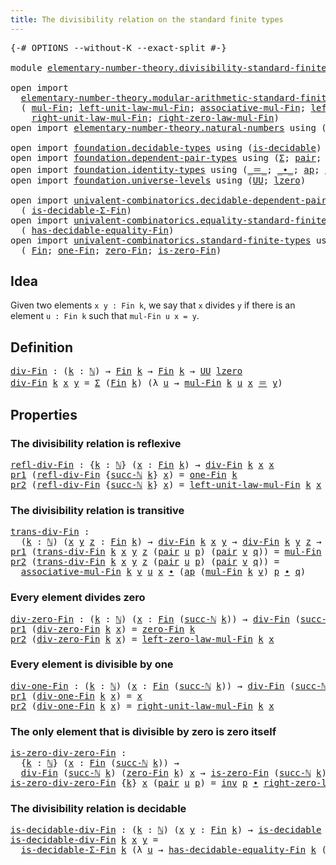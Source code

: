 ```yaml
---
title: The divisibility relation on the standard finite types
---
```


<pre class="Agda"><a id="80" class="Symbol">{-#</a> <a id="84" class="Keyword">OPTIONS</a> <a id="92" class="Pragma">--without-K</a> <a id="104" class="Pragma">--exact-split</a> <a id="118" class="Symbol">#-}</a>

<a id="123" class="Keyword">module</a> <a id="130" href="elementary-number-theory.divisibility-standard-finite-types.html" class="Module">elementary-number-theory.divisibility-standard-finite-types</a> <a id="190" class="Keyword">where</a>

<a id="197" class="Keyword">open</a> <a id="202" class="Keyword">import</a>
  <a id="211" href="elementary-number-theory.modular-arithmetic-standard-finite-types.html" class="Module">elementary-number-theory.modular-arithmetic-standard-finite-types</a> <a id="277" class="Keyword">using</a>
  <a id="285" class="Symbol">(</a> <a id="287" href="elementary-number-theory.modular-arithmetic-standard-finite-types.html#15234" class="Function">mul-Fin</a><a id="294" class="Symbol">;</a> <a id="296" href="elementary-number-theory.modular-arithmetic-standard-finite-types.html#18007" class="Function">left-unit-law-mul-Fin</a><a id="317" class="Symbol">;</a> <a id="319" href="elementary-number-theory.modular-arithmetic-standard-finite-types.html#15887" class="Function">associative-mul-Fin</a><a id="338" class="Symbol">;</a> <a id="340" href="elementary-number-theory.modular-arithmetic-standard-finite-types.html#18825" class="Function">left-zero-law-mul-Fin</a><a id="361" class="Symbol">;</a>
    <a id="367" href="elementary-number-theory.modular-arithmetic-standard-finite-types.html#18617" class="Function">right-unit-law-mul-Fin</a><a id="389" class="Symbol">;</a> <a id="391" href="elementary-number-theory.modular-arithmetic-standard-finite-types.html#19407" class="Function">right-zero-law-mul-Fin</a><a id="413" class="Symbol">)</a>
<a id="415" class="Keyword">open</a> <a id="420" class="Keyword">import</a> <a id="427" href="elementary-number-theory.natural-numbers.html" class="Module">elementary-number-theory.natural-numbers</a> <a id="468" class="Keyword">using</a> <a id="474" class="Symbol">(</a><a id="475" href="elementary-number-theory.natural-numbers.html#1530" class="Datatype">ℕ</a><a id="476" class="Symbol">;</a> <a id="478" href="elementary-number-theory.natural-numbers.html#1551" class="InductiveConstructor">zero-ℕ</a><a id="484" class="Symbol">;</a> <a id="486" href="elementary-number-theory.natural-numbers.html#1564" class="InductiveConstructor">succ-ℕ</a><a id="492" class="Symbol">)</a>

<a id="495" class="Keyword">open</a> <a id="500" class="Keyword">import</a> <a id="507" href="foundation.decidable-types.html" class="Module">foundation.decidable-types</a> <a id="534" class="Keyword">using</a> <a id="540" class="Symbol">(</a><a id="541" href="foundation.decidable-types.html#1918" class="Function">is-decidable</a><a id="553" class="Symbol">)</a>
<a id="555" class="Keyword">open</a> <a id="560" class="Keyword">import</a> <a id="567" href="foundation.dependent-pair-types.html" class="Module">foundation.dependent-pair-types</a> <a id="599" class="Keyword">using</a> <a id="605" class="Symbol">(</a><a id="606" href="foundation-core.dependent-pair-types.html#515" class="Record">Σ</a><a id="607" class="Symbol">;</a> <a id="609" href="foundation-core.dependent-pair-types.html#588" class="InductiveConstructor">pair</a><a id="613" class="Symbol">;</a> <a id="615" href="foundation-core.dependent-pair-types.html#605" class="Field">pr1</a><a id="618" class="Symbol">;</a> <a id="620" href="foundation-core.dependent-pair-types.html#617" class="Field">pr2</a><a id="623" class="Symbol">)</a>
<a id="625" class="Keyword">open</a> <a id="630" class="Keyword">import</a> <a id="637" href="foundation.identity-types.html" class="Module">foundation.identity-types</a> <a id="663" class="Keyword">using</a> <a id="669" class="Symbol">(</a><a id="670" href="foundation-core.identity-types.html#1865" class="Function Operator">_＝_</a><a id="673" class="Symbol">;</a> <a id="675" href="foundation-core.identity-types.html#2425" class="Function Operator">_∙_</a><a id="678" class="Symbol">;</a> <a id="680" href="foundation-core.identity-types.html#4003" class="Function">ap</a><a id="682" class="Symbol">;</a> <a id="684" href="foundation-core.identity-types.html#2729" class="Function">inv</a><a id="687" class="Symbol">)</a>
<a id="689" class="Keyword">open</a> <a id="694" class="Keyword">import</a> <a id="701" href="foundation.universe-levels.html" class="Module">foundation.universe-levels</a> <a id="728" class="Keyword">using</a> <a id="734" class="Symbol">(</a><a id="735" href="foundation-core.universe-levels.html#235" class="Primitive">UU</a><a id="737" class="Symbol">;</a> <a id="739" href="Agda.Primitive.html#764" class="Primitive">lzero</a><a id="744" class="Symbol">)</a>

<a id="747" class="Keyword">open</a> <a id="752" class="Keyword">import</a> <a id="759" href="univalent-combinatorics.decidable-dependent-pair-types.html" class="Module">univalent-combinatorics.decidable-dependent-pair-types</a> <a id="814" class="Keyword">using</a>
  <a id="822" class="Symbol">(</a> <a id="824" href="univalent-combinatorics.decidable-dependent-pair-types.html#1323" class="Function">is-decidable-Σ-Fin</a><a id="842" class="Symbol">)</a>
<a id="844" class="Keyword">open</a> <a id="849" class="Keyword">import</a> <a id="856" href="univalent-combinatorics.equality-standard-finite-types.html" class="Module">univalent-combinatorics.equality-standard-finite-types</a> <a id="911" class="Keyword">using</a>
  <a id="919" class="Symbol">(</a> <a id="921" href="univalent-combinatorics.equality-standard-finite-types.html#2988" class="Function">has-decidable-equality-Fin</a><a id="947" class="Symbol">)</a>
<a id="949" class="Keyword">open</a> <a id="954" class="Keyword">import</a> <a id="961" href="univalent-combinatorics.standard-finite-types.html" class="Module">univalent-combinatorics.standard-finite-types</a> <a id="1007" class="Keyword">using</a>
  <a id="1015" class="Symbol">(</a> <a id="1017" href="univalent-combinatorics.standard-finite-types.html#2396" class="Function">Fin</a><a id="1020" class="Symbol">;</a> <a id="1022" href="univalent-combinatorics.standard-finite-types.html#8193" class="Function">one-Fin</a><a id="1029" class="Symbol">;</a> <a id="1031" href="univalent-combinatorics.standard-finite-types.html#6795" class="Function">zero-Fin</a><a id="1039" class="Symbol">;</a> <a id="1041" href="univalent-combinatorics.standard-finite-types.html#6898" class="Function">is-zero-Fin</a><a id="1052" class="Symbol">)</a>
</pre>
## Idea

Given two elements `x y : Fin k`, we say that `x` divides `y` if there is an element `u : Fin k` such that `mul-Fin u x = y`.

## Definition

<pre class="Agda"><a id="div-Fin"></a><a id="1218" href="elementary-number-theory.divisibility-standard-finite-types.html#1218" class="Function">div-Fin</a> <a id="1226" class="Symbol">:</a> <a id="1228" class="Symbol">(</a><a id="1229" href="elementary-number-theory.divisibility-standard-finite-types.html#1229" class="Bound">k</a> <a id="1231" class="Symbol">:</a> <a id="1233" href="elementary-number-theory.natural-numbers.html#1530" class="Datatype">ℕ</a><a id="1234" class="Symbol">)</a> <a id="1236" class="Symbol">→</a> <a id="1238" href="univalent-combinatorics.standard-finite-types.html#2396" class="Function">Fin</a> <a id="1242" href="elementary-number-theory.divisibility-standard-finite-types.html#1229" class="Bound">k</a> <a id="1244" class="Symbol">→</a> <a id="1246" href="univalent-combinatorics.standard-finite-types.html#2396" class="Function">Fin</a> <a id="1250" href="elementary-number-theory.divisibility-standard-finite-types.html#1229" class="Bound">k</a> <a id="1252" class="Symbol">→</a> <a id="1254" href="foundation-core.universe-levels.html#235" class="Primitive">UU</a> <a id="1257" href="Agda.Primitive.html#764" class="Primitive">lzero</a>
<a id="1263" href="elementary-number-theory.divisibility-standard-finite-types.html#1218" class="Function">div-Fin</a> <a id="1271" href="elementary-number-theory.divisibility-standard-finite-types.html#1271" class="Bound">k</a> <a id="1273" href="elementary-number-theory.divisibility-standard-finite-types.html#1273" class="Bound">x</a> <a id="1275" href="elementary-number-theory.divisibility-standard-finite-types.html#1275" class="Bound">y</a> <a id="1277" class="Symbol">=</a> <a id="1279" href="foundation-core.dependent-pair-types.html#515" class="Record">Σ</a> <a id="1281" class="Symbol">(</a><a id="1282" href="univalent-combinatorics.standard-finite-types.html#2396" class="Function">Fin</a> <a id="1286" href="elementary-number-theory.divisibility-standard-finite-types.html#1271" class="Bound">k</a><a id="1287" class="Symbol">)</a> <a id="1289" class="Symbol">(λ</a> <a id="1292" href="elementary-number-theory.divisibility-standard-finite-types.html#1292" class="Bound">u</a> <a id="1294" class="Symbol">→</a> <a id="1296" href="elementary-number-theory.modular-arithmetic-standard-finite-types.html#15234" class="Function">mul-Fin</a> <a id="1304" href="elementary-number-theory.divisibility-standard-finite-types.html#1271" class="Bound">k</a> <a id="1306" href="elementary-number-theory.divisibility-standard-finite-types.html#1292" class="Bound">u</a> <a id="1308" href="elementary-number-theory.divisibility-standard-finite-types.html#1273" class="Bound">x</a> <a id="1310" href="foundation-core.identity-types.html#1865" class="Function Operator">＝</a> <a id="1312" href="elementary-number-theory.divisibility-standard-finite-types.html#1275" class="Bound">y</a><a id="1313" class="Symbol">)</a>
</pre>
## Properties

### The divisibility relation is reflexive

<pre class="Agda"><a id="refl-div-Fin"></a><a id="1387" href="elementary-number-theory.divisibility-standard-finite-types.html#1387" class="Function">refl-div-Fin</a> <a id="1400" class="Symbol">:</a> <a id="1402" class="Symbol">{</a><a id="1403" href="elementary-number-theory.divisibility-standard-finite-types.html#1403" class="Bound">k</a> <a id="1405" class="Symbol">:</a> <a id="1407" href="elementary-number-theory.natural-numbers.html#1530" class="Datatype">ℕ</a><a id="1408" class="Symbol">}</a> <a id="1410" class="Symbol">(</a><a id="1411" href="elementary-number-theory.divisibility-standard-finite-types.html#1411" class="Bound">x</a> <a id="1413" class="Symbol">:</a> <a id="1415" href="univalent-combinatorics.standard-finite-types.html#2396" class="Function">Fin</a> <a id="1419" href="elementary-number-theory.divisibility-standard-finite-types.html#1403" class="Bound">k</a><a id="1420" class="Symbol">)</a> <a id="1422" class="Symbol">→</a> <a id="1424" href="elementary-number-theory.divisibility-standard-finite-types.html#1218" class="Function">div-Fin</a> <a id="1432" href="elementary-number-theory.divisibility-standard-finite-types.html#1403" class="Bound">k</a> <a id="1434" href="elementary-number-theory.divisibility-standard-finite-types.html#1411" class="Bound">x</a> <a id="1436" href="elementary-number-theory.divisibility-standard-finite-types.html#1411" class="Bound">x</a>
<a id="1438" href="foundation-core.dependent-pair-types.html#605" class="Field">pr1</a> <a id="1442" class="Symbol">(</a><a id="1443" href="elementary-number-theory.divisibility-standard-finite-types.html#1387" class="Function">refl-div-Fin</a> <a id="1456" class="Symbol">{</a><a id="1457" href="elementary-number-theory.natural-numbers.html#1564" class="InductiveConstructor">succ-ℕ</a> <a id="1464" href="elementary-number-theory.divisibility-standard-finite-types.html#1464" class="Bound">k</a><a id="1465" class="Symbol">}</a> <a id="1467" href="elementary-number-theory.divisibility-standard-finite-types.html#1467" class="Bound">x</a><a id="1468" class="Symbol">)</a> <a id="1470" class="Symbol">=</a> <a id="1472" href="univalent-combinatorics.standard-finite-types.html#8193" class="Function">one-Fin</a> <a id="1480" href="elementary-number-theory.divisibility-standard-finite-types.html#1464" class="Bound">k</a>
<a id="1482" href="foundation-core.dependent-pair-types.html#617" class="Field">pr2</a> <a id="1486" class="Symbol">(</a><a id="1487" href="elementary-number-theory.divisibility-standard-finite-types.html#1387" class="Function">refl-div-Fin</a> <a id="1500" class="Symbol">{</a><a id="1501" href="elementary-number-theory.natural-numbers.html#1564" class="InductiveConstructor">succ-ℕ</a> <a id="1508" href="elementary-number-theory.divisibility-standard-finite-types.html#1508" class="Bound">k</a><a id="1509" class="Symbol">}</a> <a id="1511" href="elementary-number-theory.divisibility-standard-finite-types.html#1511" class="Bound">x</a><a id="1512" class="Symbol">)</a> <a id="1514" class="Symbol">=</a> <a id="1516" href="elementary-number-theory.modular-arithmetic-standard-finite-types.html#18007" class="Function">left-unit-law-mul-Fin</a> <a id="1538" href="elementary-number-theory.divisibility-standard-finite-types.html#1508" class="Bound">k</a> <a id="1540" href="elementary-number-theory.divisibility-standard-finite-types.html#1511" class="Bound">x</a>
</pre>
### The divisibility relation is transitive

<pre class="Agda"><a id="trans-div-Fin"></a><a id="1600" href="elementary-number-theory.divisibility-standard-finite-types.html#1600" class="Function">trans-div-Fin</a> <a id="1614" class="Symbol">:</a>
  <a id="1618" class="Symbol">(</a><a id="1619" href="elementary-number-theory.divisibility-standard-finite-types.html#1619" class="Bound">k</a> <a id="1621" class="Symbol">:</a> <a id="1623" href="elementary-number-theory.natural-numbers.html#1530" class="Datatype">ℕ</a><a id="1624" class="Symbol">)</a> <a id="1626" class="Symbol">(</a><a id="1627" href="elementary-number-theory.divisibility-standard-finite-types.html#1627" class="Bound">x</a> <a id="1629" href="elementary-number-theory.divisibility-standard-finite-types.html#1629" class="Bound">y</a> <a id="1631" href="elementary-number-theory.divisibility-standard-finite-types.html#1631" class="Bound">z</a> <a id="1633" class="Symbol">:</a> <a id="1635" href="univalent-combinatorics.standard-finite-types.html#2396" class="Function">Fin</a> <a id="1639" href="elementary-number-theory.divisibility-standard-finite-types.html#1619" class="Bound">k</a><a id="1640" class="Symbol">)</a> <a id="1642" class="Symbol">→</a> <a id="1644" href="elementary-number-theory.divisibility-standard-finite-types.html#1218" class="Function">div-Fin</a> <a id="1652" href="elementary-number-theory.divisibility-standard-finite-types.html#1619" class="Bound">k</a> <a id="1654" href="elementary-number-theory.divisibility-standard-finite-types.html#1627" class="Bound">x</a> <a id="1656" href="elementary-number-theory.divisibility-standard-finite-types.html#1629" class="Bound">y</a> <a id="1658" class="Symbol">→</a> <a id="1660" href="elementary-number-theory.divisibility-standard-finite-types.html#1218" class="Function">div-Fin</a> <a id="1668" href="elementary-number-theory.divisibility-standard-finite-types.html#1619" class="Bound">k</a> <a id="1670" href="elementary-number-theory.divisibility-standard-finite-types.html#1629" class="Bound">y</a> <a id="1672" href="elementary-number-theory.divisibility-standard-finite-types.html#1631" class="Bound">z</a> <a id="1674" class="Symbol">→</a> <a id="1676" href="elementary-number-theory.divisibility-standard-finite-types.html#1218" class="Function">div-Fin</a> <a id="1684" href="elementary-number-theory.divisibility-standard-finite-types.html#1619" class="Bound">k</a> <a id="1686" href="elementary-number-theory.divisibility-standard-finite-types.html#1627" class="Bound">x</a> <a id="1688" href="elementary-number-theory.divisibility-standard-finite-types.html#1631" class="Bound">z</a>
<a id="1690" href="foundation-core.dependent-pair-types.html#605" class="Field">pr1</a> <a id="1694" class="Symbol">(</a><a id="1695" href="elementary-number-theory.divisibility-standard-finite-types.html#1600" class="Function">trans-div-Fin</a> <a id="1709" href="elementary-number-theory.divisibility-standard-finite-types.html#1709" class="Bound">k</a> <a id="1711" href="elementary-number-theory.divisibility-standard-finite-types.html#1711" class="Bound">x</a> <a id="1713" href="elementary-number-theory.divisibility-standard-finite-types.html#1713" class="Bound">y</a> <a id="1715" href="elementary-number-theory.divisibility-standard-finite-types.html#1715" class="Bound">z</a> <a id="1717" class="Symbol">(</a><a id="1718" href="foundation-core.dependent-pair-types.html#588" class="InductiveConstructor">pair</a> <a id="1723" href="elementary-number-theory.divisibility-standard-finite-types.html#1723" class="Bound">u</a> <a id="1725" href="elementary-number-theory.divisibility-standard-finite-types.html#1725" class="Bound">p</a><a id="1726" class="Symbol">)</a> <a id="1728" class="Symbol">(</a><a id="1729" href="foundation-core.dependent-pair-types.html#588" class="InductiveConstructor">pair</a> <a id="1734" href="elementary-number-theory.divisibility-standard-finite-types.html#1734" class="Bound">v</a> <a id="1736" href="elementary-number-theory.divisibility-standard-finite-types.html#1736" class="Bound">q</a><a id="1737" class="Symbol">))</a> <a id="1740" class="Symbol">=</a> <a id="1742" href="elementary-number-theory.modular-arithmetic-standard-finite-types.html#15234" class="Function">mul-Fin</a> <a id="1750" href="elementary-number-theory.divisibility-standard-finite-types.html#1709" class="Bound">k</a> <a id="1752" href="elementary-number-theory.divisibility-standard-finite-types.html#1734" class="Bound">v</a> <a id="1754" href="elementary-number-theory.divisibility-standard-finite-types.html#1723" class="Bound">u</a>
<a id="1756" href="foundation-core.dependent-pair-types.html#617" class="Field">pr2</a> <a id="1760" class="Symbol">(</a><a id="1761" href="elementary-number-theory.divisibility-standard-finite-types.html#1600" class="Function">trans-div-Fin</a> <a id="1775" href="elementary-number-theory.divisibility-standard-finite-types.html#1775" class="Bound">k</a> <a id="1777" href="elementary-number-theory.divisibility-standard-finite-types.html#1777" class="Bound">x</a> <a id="1779" href="elementary-number-theory.divisibility-standard-finite-types.html#1779" class="Bound">y</a> <a id="1781" href="elementary-number-theory.divisibility-standard-finite-types.html#1781" class="Bound">z</a> <a id="1783" class="Symbol">(</a><a id="1784" href="foundation-core.dependent-pair-types.html#588" class="InductiveConstructor">pair</a> <a id="1789" href="elementary-number-theory.divisibility-standard-finite-types.html#1789" class="Bound">u</a> <a id="1791" href="elementary-number-theory.divisibility-standard-finite-types.html#1791" class="Bound">p</a><a id="1792" class="Symbol">)</a> <a id="1794" class="Symbol">(</a><a id="1795" href="foundation-core.dependent-pair-types.html#588" class="InductiveConstructor">pair</a> <a id="1800" href="elementary-number-theory.divisibility-standard-finite-types.html#1800" class="Bound">v</a> <a id="1802" href="elementary-number-theory.divisibility-standard-finite-types.html#1802" class="Bound">q</a><a id="1803" class="Symbol">))</a> <a id="1806" class="Symbol">=</a>
  <a id="1810" href="elementary-number-theory.modular-arithmetic-standard-finite-types.html#15887" class="Function">associative-mul-Fin</a> <a id="1830" href="elementary-number-theory.divisibility-standard-finite-types.html#1775" class="Bound">k</a> <a id="1832" href="elementary-number-theory.divisibility-standard-finite-types.html#1800" class="Bound">v</a> <a id="1834" href="elementary-number-theory.divisibility-standard-finite-types.html#1789" class="Bound">u</a> <a id="1836" href="elementary-number-theory.divisibility-standard-finite-types.html#1777" class="Bound">x</a> <a id="1838" href="foundation-core.identity-types.html#2425" class="Function Operator">∙</a> <a id="1840" class="Symbol">(</a><a id="1841" href="foundation-core.identity-types.html#4003" class="Function">ap</a> <a id="1844" class="Symbol">(</a><a id="1845" href="elementary-number-theory.modular-arithmetic-standard-finite-types.html#15234" class="Function">mul-Fin</a> <a id="1853" href="elementary-number-theory.divisibility-standard-finite-types.html#1775" class="Bound">k</a> <a id="1855" href="elementary-number-theory.divisibility-standard-finite-types.html#1800" class="Bound">v</a><a id="1856" class="Symbol">)</a> <a id="1858" href="elementary-number-theory.divisibility-standard-finite-types.html#1791" class="Bound">p</a> <a id="1860" href="foundation-core.identity-types.html#2425" class="Function Operator">∙</a> <a id="1862" href="elementary-number-theory.divisibility-standard-finite-types.html#1802" class="Bound">q</a><a id="1863" class="Symbol">)</a>
</pre>
### Every element divides zero

<pre class="Agda"><a id="div-zero-Fin"></a><a id="1910" href="elementary-number-theory.divisibility-standard-finite-types.html#1910" class="Function">div-zero-Fin</a> <a id="1923" class="Symbol">:</a> <a id="1925" class="Symbol">(</a><a id="1926" href="elementary-number-theory.divisibility-standard-finite-types.html#1926" class="Bound">k</a> <a id="1928" class="Symbol">:</a> <a id="1930" href="elementary-number-theory.natural-numbers.html#1530" class="Datatype">ℕ</a><a id="1931" class="Symbol">)</a> <a id="1933" class="Symbol">(</a><a id="1934" href="elementary-number-theory.divisibility-standard-finite-types.html#1934" class="Bound">x</a> <a id="1936" class="Symbol">:</a> <a id="1938" href="univalent-combinatorics.standard-finite-types.html#2396" class="Function">Fin</a> <a id="1942" class="Symbol">(</a><a id="1943" href="elementary-number-theory.natural-numbers.html#1564" class="InductiveConstructor">succ-ℕ</a> <a id="1950" href="elementary-number-theory.divisibility-standard-finite-types.html#1926" class="Bound">k</a><a id="1951" class="Symbol">))</a> <a id="1954" class="Symbol">→</a> <a id="1956" href="elementary-number-theory.divisibility-standard-finite-types.html#1218" class="Function">div-Fin</a> <a id="1964" class="Symbol">(</a><a id="1965" href="elementary-number-theory.natural-numbers.html#1564" class="InductiveConstructor">succ-ℕ</a> <a id="1972" href="elementary-number-theory.divisibility-standard-finite-types.html#1926" class="Bound">k</a><a id="1973" class="Symbol">)</a> <a id="1975" href="elementary-number-theory.divisibility-standard-finite-types.html#1934" class="Bound">x</a> <a id="1977" class="Symbol">(</a><a id="1978" href="univalent-combinatorics.standard-finite-types.html#6795" class="Function">zero-Fin</a> <a id="1987" href="elementary-number-theory.divisibility-standard-finite-types.html#1926" class="Bound">k</a><a id="1988" class="Symbol">)</a>
<a id="1990" href="foundation-core.dependent-pair-types.html#605" class="Field">pr1</a> <a id="1994" class="Symbol">(</a><a id="1995" href="elementary-number-theory.divisibility-standard-finite-types.html#1910" class="Function">div-zero-Fin</a> <a id="2008" href="elementary-number-theory.divisibility-standard-finite-types.html#2008" class="Bound">k</a> <a id="2010" href="elementary-number-theory.divisibility-standard-finite-types.html#2010" class="Bound">x</a><a id="2011" class="Symbol">)</a> <a id="2013" class="Symbol">=</a> <a id="2015" href="univalent-combinatorics.standard-finite-types.html#6795" class="Function">zero-Fin</a> <a id="2024" href="elementary-number-theory.divisibility-standard-finite-types.html#2008" class="Bound">k</a>
<a id="2026" href="foundation-core.dependent-pair-types.html#617" class="Field">pr2</a> <a id="2030" class="Symbol">(</a><a id="2031" href="elementary-number-theory.divisibility-standard-finite-types.html#1910" class="Function">div-zero-Fin</a> <a id="2044" href="elementary-number-theory.divisibility-standard-finite-types.html#2044" class="Bound">k</a> <a id="2046" href="elementary-number-theory.divisibility-standard-finite-types.html#2046" class="Bound">x</a><a id="2047" class="Symbol">)</a> <a id="2049" class="Symbol">=</a> <a id="2051" href="elementary-number-theory.modular-arithmetic-standard-finite-types.html#18825" class="Function">left-zero-law-mul-Fin</a> <a id="2073" href="elementary-number-theory.divisibility-standard-finite-types.html#2044" class="Bound">k</a> <a id="2075" href="elementary-number-theory.divisibility-standard-finite-types.html#2046" class="Bound">x</a>
</pre>
### Every element is divisible by one

<pre class="Agda"><a id="div-one-Fin"></a><a id="2129" href="elementary-number-theory.divisibility-standard-finite-types.html#2129" class="Function">div-one-Fin</a> <a id="2141" class="Symbol">:</a> <a id="2143" class="Symbol">(</a><a id="2144" href="elementary-number-theory.divisibility-standard-finite-types.html#2144" class="Bound">k</a> <a id="2146" class="Symbol">:</a> <a id="2148" href="elementary-number-theory.natural-numbers.html#1530" class="Datatype">ℕ</a><a id="2149" class="Symbol">)</a> <a id="2151" class="Symbol">(</a><a id="2152" href="elementary-number-theory.divisibility-standard-finite-types.html#2152" class="Bound">x</a> <a id="2154" class="Symbol">:</a> <a id="2156" href="univalent-combinatorics.standard-finite-types.html#2396" class="Function">Fin</a> <a id="2160" class="Symbol">(</a><a id="2161" href="elementary-number-theory.natural-numbers.html#1564" class="InductiveConstructor">succ-ℕ</a> <a id="2168" href="elementary-number-theory.divisibility-standard-finite-types.html#2144" class="Bound">k</a><a id="2169" class="Symbol">))</a> <a id="2172" class="Symbol">→</a> <a id="2174" href="elementary-number-theory.divisibility-standard-finite-types.html#1218" class="Function">div-Fin</a> <a id="2182" class="Symbol">(</a><a id="2183" href="elementary-number-theory.natural-numbers.html#1564" class="InductiveConstructor">succ-ℕ</a> <a id="2190" href="elementary-number-theory.divisibility-standard-finite-types.html#2144" class="Bound">k</a><a id="2191" class="Symbol">)</a> <a id="2193" class="Symbol">(</a><a id="2194" href="univalent-combinatorics.standard-finite-types.html#8193" class="Function">one-Fin</a> <a id="2202" href="elementary-number-theory.divisibility-standard-finite-types.html#2144" class="Bound">k</a><a id="2203" class="Symbol">)</a> <a id="2205" href="elementary-number-theory.divisibility-standard-finite-types.html#2152" class="Bound">x</a>
<a id="2207" href="foundation-core.dependent-pair-types.html#605" class="Field">pr1</a> <a id="2211" class="Symbol">(</a><a id="2212" href="elementary-number-theory.divisibility-standard-finite-types.html#2129" class="Function">div-one-Fin</a> <a id="2224" href="elementary-number-theory.divisibility-standard-finite-types.html#2224" class="Bound">k</a> <a id="2226" href="elementary-number-theory.divisibility-standard-finite-types.html#2226" class="Bound">x</a><a id="2227" class="Symbol">)</a> <a id="2229" class="Symbol">=</a> <a id="2231" href="elementary-number-theory.divisibility-standard-finite-types.html#2226" class="Bound">x</a>
<a id="2233" href="foundation-core.dependent-pair-types.html#617" class="Field">pr2</a> <a id="2237" class="Symbol">(</a><a id="2238" href="elementary-number-theory.divisibility-standard-finite-types.html#2129" class="Function">div-one-Fin</a> <a id="2250" href="elementary-number-theory.divisibility-standard-finite-types.html#2250" class="Bound">k</a> <a id="2252" href="elementary-number-theory.divisibility-standard-finite-types.html#2252" class="Bound">x</a><a id="2253" class="Symbol">)</a> <a id="2255" class="Symbol">=</a> <a id="2257" href="elementary-number-theory.modular-arithmetic-standard-finite-types.html#18617" class="Function">right-unit-law-mul-Fin</a> <a id="2280" href="elementary-number-theory.divisibility-standard-finite-types.html#2250" class="Bound">k</a> <a id="2282" href="elementary-number-theory.divisibility-standard-finite-types.html#2252" class="Bound">x</a>
</pre>
### The only element that is divisible by zero is zero itself

<pre class="Agda"><a id="is-zero-div-zero-Fin"></a><a id="2360" href="elementary-number-theory.divisibility-standard-finite-types.html#2360" class="Function">is-zero-div-zero-Fin</a> <a id="2381" class="Symbol">:</a>
  <a id="2385" class="Symbol">{</a><a id="2386" href="elementary-number-theory.divisibility-standard-finite-types.html#2386" class="Bound">k</a> <a id="2388" class="Symbol">:</a> <a id="2390" href="elementary-number-theory.natural-numbers.html#1530" class="Datatype">ℕ</a><a id="2391" class="Symbol">}</a> <a id="2393" class="Symbol">(</a><a id="2394" href="elementary-number-theory.divisibility-standard-finite-types.html#2394" class="Bound">x</a> <a id="2396" class="Symbol">:</a> <a id="2398" href="univalent-combinatorics.standard-finite-types.html#2396" class="Function">Fin</a> <a id="2402" class="Symbol">(</a><a id="2403" href="elementary-number-theory.natural-numbers.html#1564" class="InductiveConstructor">succ-ℕ</a> <a id="2410" href="elementary-number-theory.divisibility-standard-finite-types.html#2386" class="Bound">k</a><a id="2411" class="Symbol">))</a> <a id="2414" class="Symbol">→</a>
  <a id="2418" href="elementary-number-theory.divisibility-standard-finite-types.html#1218" class="Function">div-Fin</a> <a id="2426" class="Symbol">(</a><a id="2427" href="elementary-number-theory.natural-numbers.html#1564" class="InductiveConstructor">succ-ℕ</a> <a id="2434" href="elementary-number-theory.divisibility-standard-finite-types.html#2386" class="Bound">k</a><a id="2435" class="Symbol">)</a> <a id="2437" class="Symbol">(</a><a id="2438" href="univalent-combinatorics.standard-finite-types.html#6795" class="Function">zero-Fin</a> <a id="2447" href="elementary-number-theory.divisibility-standard-finite-types.html#2386" class="Bound">k</a><a id="2448" class="Symbol">)</a> <a id="2450" href="elementary-number-theory.divisibility-standard-finite-types.html#2394" class="Bound">x</a> <a id="2452" class="Symbol">→</a> <a id="2454" href="univalent-combinatorics.standard-finite-types.html#6898" class="Function">is-zero-Fin</a> <a id="2466" class="Symbol">(</a><a id="2467" href="elementary-number-theory.natural-numbers.html#1564" class="InductiveConstructor">succ-ℕ</a> <a id="2474" href="elementary-number-theory.divisibility-standard-finite-types.html#2386" class="Bound">k</a><a id="2475" class="Symbol">)</a> <a id="2477" href="elementary-number-theory.divisibility-standard-finite-types.html#2394" class="Bound">x</a>
<a id="2479" href="elementary-number-theory.divisibility-standard-finite-types.html#2360" class="Function">is-zero-div-zero-Fin</a> <a id="2500" class="Symbol">{</a><a id="2501" href="elementary-number-theory.divisibility-standard-finite-types.html#2501" class="Bound">k</a><a id="2502" class="Symbol">}</a> <a id="2504" href="elementary-number-theory.divisibility-standard-finite-types.html#2504" class="Bound">x</a> <a id="2506" class="Symbol">(</a><a id="2507" href="foundation-core.dependent-pair-types.html#588" class="InductiveConstructor">pair</a> <a id="2512" href="elementary-number-theory.divisibility-standard-finite-types.html#2512" class="Bound">u</a> <a id="2514" href="elementary-number-theory.divisibility-standard-finite-types.html#2514" class="Bound">p</a><a id="2515" class="Symbol">)</a> <a id="2517" class="Symbol">=</a> <a id="2519" href="foundation-core.identity-types.html#2729" class="Function">inv</a> <a id="2523" href="elementary-number-theory.divisibility-standard-finite-types.html#2514" class="Bound">p</a> <a id="2525" href="foundation-core.identity-types.html#2425" class="Function Operator">∙</a> <a id="2527" href="elementary-number-theory.modular-arithmetic-standard-finite-types.html#19407" class="Function">right-zero-law-mul-Fin</a> <a id="2550" href="elementary-number-theory.divisibility-standard-finite-types.html#2501" class="Bound">k</a> <a id="2552" href="elementary-number-theory.divisibility-standard-finite-types.html#2512" class="Bound">u</a>
</pre>
### The divisibility relation is decidable

<pre class="Agda"><a id="is-decidable-div-Fin"></a><a id="2611" href="elementary-number-theory.divisibility-standard-finite-types.html#2611" class="Function">is-decidable-div-Fin</a> <a id="2632" class="Symbol">:</a> <a id="2634" class="Symbol">(</a><a id="2635" href="elementary-number-theory.divisibility-standard-finite-types.html#2635" class="Bound">k</a> <a id="2637" class="Symbol">:</a> <a id="2639" href="elementary-number-theory.natural-numbers.html#1530" class="Datatype">ℕ</a><a id="2640" class="Symbol">)</a> <a id="2642" class="Symbol">(</a><a id="2643" href="elementary-number-theory.divisibility-standard-finite-types.html#2643" class="Bound">x</a> <a id="2645" href="elementary-number-theory.divisibility-standard-finite-types.html#2645" class="Bound">y</a> <a id="2647" class="Symbol">:</a> <a id="2649" href="univalent-combinatorics.standard-finite-types.html#2396" class="Function">Fin</a> <a id="2653" href="elementary-number-theory.divisibility-standard-finite-types.html#2635" class="Bound">k</a><a id="2654" class="Symbol">)</a> <a id="2656" class="Symbol">→</a> <a id="2658" href="foundation.decidable-types.html#1918" class="Function">is-decidable</a> <a id="2671" class="Symbol">(</a><a id="2672" href="elementary-number-theory.divisibility-standard-finite-types.html#1218" class="Function">div-Fin</a> <a id="2680" href="elementary-number-theory.divisibility-standard-finite-types.html#2635" class="Bound">k</a> <a id="2682" href="elementary-number-theory.divisibility-standard-finite-types.html#2643" class="Bound">x</a> <a id="2684" href="elementary-number-theory.divisibility-standard-finite-types.html#2645" class="Bound">y</a><a id="2685" class="Symbol">)</a>
<a id="2687" href="elementary-number-theory.divisibility-standard-finite-types.html#2611" class="Function">is-decidable-div-Fin</a> <a id="2708" href="elementary-number-theory.divisibility-standard-finite-types.html#2708" class="Bound">k</a> <a id="2710" href="elementary-number-theory.divisibility-standard-finite-types.html#2710" class="Bound">x</a> <a id="2712" href="elementary-number-theory.divisibility-standard-finite-types.html#2712" class="Bound">y</a> <a id="2714" class="Symbol">=</a>
  <a id="2718" href="univalent-combinatorics.decidable-dependent-pair-types.html#1323" class="Function">is-decidable-Σ-Fin</a> <a id="2737" href="elementary-number-theory.divisibility-standard-finite-types.html#2708" class="Bound">k</a> <a id="2739" class="Symbol">(λ</a> <a id="2742" href="elementary-number-theory.divisibility-standard-finite-types.html#2742" class="Bound">u</a> <a id="2744" class="Symbol">→</a> <a id="2746" href="univalent-combinatorics.equality-standard-finite-types.html#2988" class="Function">has-decidable-equality-Fin</a> <a id="2773" href="elementary-number-theory.divisibility-standard-finite-types.html#2708" class="Bound">k</a> <a id="2775" class="Symbol">(</a><a id="2776" href="elementary-number-theory.modular-arithmetic-standard-finite-types.html#15234" class="Function">mul-Fin</a> <a id="2784" href="elementary-number-theory.divisibility-standard-finite-types.html#2708" class="Bound">k</a> <a id="2786" href="elementary-number-theory.divisibility-standard-finite-types.html#2742" class="Bound">u</a> <a id="2788" href="elementary-number-theory.divisibility-standard-finite-types.html#2710" class="Bound">x</a><a id="2789" class="Symbol">)</a> <a id="2791" href="elementary-number-theory.divisibility-standard-finite-types.html#2712" class="Bound">y</a><a id="2792" class="Symbol">)</a>
</pre>